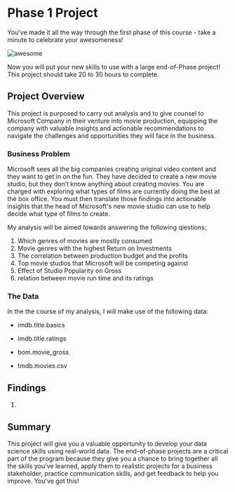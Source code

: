 # Phase 1 Project

You've made it all the way through the first phase of this course - take a minute to celebrate your awesomeness!

![awesome](https://raw.githubusercontent.com/learn-co-curriculum/dsc-phase-1-project/master/awesome.gif)

Now you will put your new skills to use with a large end-of-Phase project! This project should take 20 to 30 hours to complete.

## Project Overview

This project is purposed to carry out analysis and to give counsel to Microsoft Company in their venture into movie production, equipping the company with valuable insights and actionable recommendations to navigate the challenges and opportunities they will face in the business.

### Business Problem

Microsoft sees all the big companies creating original video content and they want to get in on the fun. They have decided to create a new movie studio, but they don’t know anything about creating movies. You are charged with exploring what types of films are currently doing the best at the box office. You must then translate those findings into actionable insights that the head of Microsoft's new movie studio can use to help decide what type of films to create.

My analysis will be aimed towards answering the following qiestions;

1. Which genres of movies are mostly consumed
2. Movie genres with the highest Return on Investments
3. The correlation between production budget and the profits
4. Top movie studios that Microsoft will be competing against
5. Effect of Studio Popularity on Gross
6. relation between movie run time and its ratings

### The Data

In the the course of my analysis, I will make use of the following data:

* imdb.title.basics
* imdb.title.ratings

* bom.movie_gross
* tmdb.movies.csv

## Findings
1.



## Summary

This project will give you a valuable opportunity to develop your data science skills using real-world data. The end-of-phase projects are a critical part of the program because they give you a chance to bring together all the skills you've learned, apply them to realistic projects for a business stakeholder, practice communication skills, and get feedback to help you improve. You've got this!
